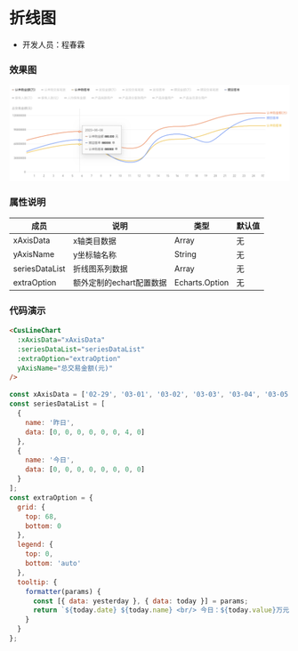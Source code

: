 <!--
 * @Author: chengchunlin chengchunlin@eastmoney.com
 * @Date: 2024-03-15 15:13:30
 * @LastEditors: chengchunlin chengchunlin@eastmoney.com
 * @LastEditTime: 2024-03-15 15:54:45
 * @FilePath: /cfh-web/doc/组件说明文档/CusLineChart.md
 * @Description: write something
 *
 * Copyright (c) 2024 by 天天基金/程春霖, All Rights Reserved.
-->

# 折线图

- 开发人员：程春霖

### 效果图

![alt text](image.png)

### 属性说明

| 成员           | 说明                     | 类型           | 默认值 |
| -------------- | ------------------------ | -------------- | ------ |
| xAxisData      | x轴类目数据              | Array          | 无     |
| yAxisName      | y坐标轴名称              | String         | 无     |
| seriesDataList | 折线图系列数据           | Array          | 无     |
| extraOption    | 额外定制的echart配置数据 | Echarts.Option | 无     |

### 代码演示

```html
<CusLineChart
  :xAxisData="xAxisData"
  :seriesDataList="seriesDataList"
  :extraOption="extraOption"
  yAxisName="总交易金额(元)"
/>
```

```javascript
const xAxisData = ['02-29', '03-01', '03-02', '03-03', '03-04', '03-05', '03-06', '03-07'];
const seriesDataList = [
  {
    name: '昨日',
    data: [0, 0, 0, 0, 0, 0, 4, 0]
  },
  {
    name: '今日',
    data: [0, 0, 0, 0, 0, 0, 0, 0]
  }
];
const extraOption = {
  grid: {
    top: 68,
    bottom: 0
  },
  legend: {
    top: 0,
    bottom: 'auto'
  },
  tooltip: {
    formatter(params) {
      const [{ data: yesterday }, { data: today }] = params;
      return `${today.date} ${today.name} <br/> 今日：${today.value}万元 <br/>昨日：${yesterday.value}万元`;
    }
  }
};
```
